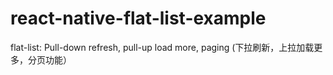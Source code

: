 # react-native-flat-list-example
flat-list: Pull-down refresh, pull-up load more, paging (下拉刷新，上拉加载更多，分页功能）
